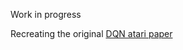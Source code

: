 Work in progress

Recreating the original [DQN atari paper](https://storage.googleapis.com/deepmind-media/dqn/DQNNaturePaper.pdf)